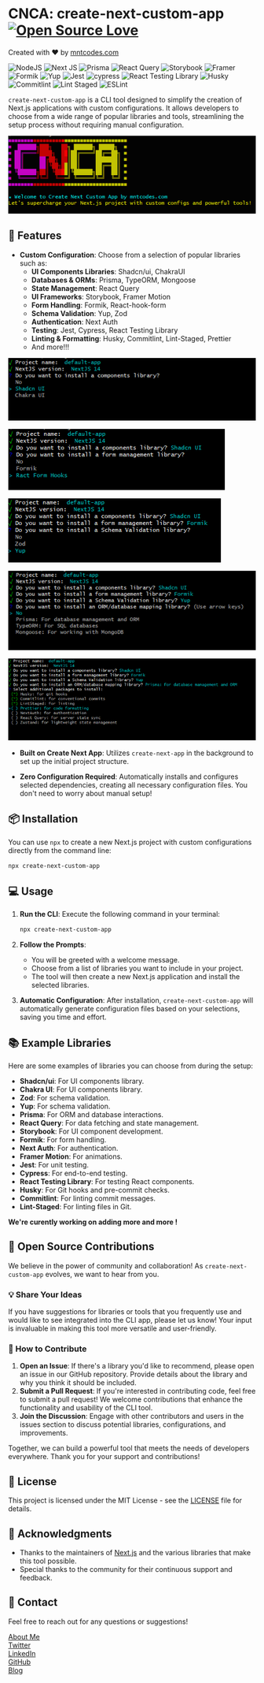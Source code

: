 # CNCA: create-next-custom-app [![Open Source Love](https://badges.frapsoft.com/os/v1/open-source.svg?v=103)](https://github.com/MedNT/create-next-custom-app)

Created with ❤️️ by [mntcodes.com](https://www.mntcodes.com)

![NodeJS](https://img.shields.io/badge/node.js-6DA55F?style=for-the-badge&logo=node.js&logoColor=white)
![Next JS](https://img.shields.io/badge/Next-black?style=for-the-badge&logo=next.js&logoColor=white)
![Prisma](https://img.shields.io/badge/Prisma-3982CE?style=for-the-badge&logo=Prisma&logoColor=white)
![React Query](https://img.shields.io/badge/-React%20Query-FF4154?style=for-the-badge&logo=react%20query&logoColor=white)
![Storybook](https://img.shields.io/badge/-Storybook-FF4785?style=for-the-badge&logo=storybook&logoColor=white)
![Framer](https://img.shields.io/badge/Framer-black?style=for-the-badge&logo=framer&logoColor=white)
![Formik](https://img.shields.io/badge/Formik-000000?style=for-the-badge&logo=formik&logoColor=white)
![Yup](https://img.shields.io/badge/Yup-000000?style=for-the-badge&logo=yup&logoColor=white)
![Jest](https://img.shields.io/badge/-jest-%23C21325?style=for-the-badge&logo=jest&logoColor=white)
![cypress](https://img.shields.io/badge/-cypress-%23E5E5E5?style=for-the-badge&logo=cypress&logoColor=058a5e)
![React Testing Library](https://img.shields.io/badge/-React%20Testing%20Library-%23E5E5E5?style=for-the-badge&logo=testing-library&logoColor=black)
![Husky](https://img.shields.io/badge/-Husky-%23E5E5E5?style=for-the-badge&logo=husky&logoColor=black)
![Commitlint](https://img.shields.io/badge/commitlint-000000?style=for-the-badge&logo=commitlint&logoColor=white)
![Lint Staged](https://img.shields.io/badge/Lint%20Staged-000000?style=for-the-badge&logo=lint-staged&logoColor=white)
![ESLint](https://img.shields.io/badge/ESLint-000000?style=for-the-badge&logo=eslint&logoColor=white)

`create-next-custom-app` is a CLI tool designed to simplify the creation of Next.js applications with custom configurations. It allows developers to choose from a wide range of popular libraries and tools, streamlining the setup process without requiring manual configuration.

![CNCA](https://raw.githubusercontent.com/MedNT/create-next-custom-app/refs/heads/main/imgs/screenshot.PNG)

## 🚀 Features

- **Custom Configuration**: Choose from a selection of popular libraries such as:
  - **UI Components Libraries**: Shadcn/ui, ChakraUI
  - **Databases & ORMs**: Prisma, TypeORM, Mongoose
  - **State Management**: React Query
  - **UI Frameworks**: Storybook, Framer Motion
  - **Form Handling**: Formik, React-hook-form
  - **Schema Validation**: Yup, Zod
  - **Authentication**: Next Auth
  - **Testing**: Jest, Cypress, React Testing Library
  - **Linting & Formatting**: Husky, Commitlint, Lint-Staged, Prettier
  - And more!!!

![CNCA](https://raw.githubusercontent.com/MedNT/create-next-custom-app/refs/heads/main/imgs/screenshot_2.PNG)

![CNCA](https://raw.githubusercontent.com/MedNT/create-next-custom-app/refs/heads/main/imgs/screenshot_3.PNG)

![CNCA](https://raw.githubusercontent.com/MedNT/create-next-custom-app/refs/heads/main/imgs/screenshot_4.PNG)

![CNCA](https://raw.githubusercontent.com/MedNT/create-next-custom-app/refs/heads/main/imgs/screenshot_5.PNG)

![CNCA](https://raw.githubusercontent.com/MedNT/create-next-custom-app/refs/heads/main/imgs/screenshot_6.PNG)

- **Built on Create Next App**: Utilizes `create-next-app` in the background to set up the initial project structure.

- **Zero Configuration Required**: Automatically installs and configures selected dependencies, creating all necessary configuration files. You don't need to worry about manual setup!

## 📦 Installation

You can use `npx` to create a new Next.js project with custom configurations directly from the command line:

```bash
npx create-next-custom-app
```

## 💻 Usage

1. **Run the CLI**: Execute the following command in your terminal:

   ```bash
   npx create-next-custom-app
   ```

2. **Follow the Prompts**:

   - You will be greeted with a welcome message.
   - Choose from a list of libraries you want to include in your project.
   - The tool will then create a new Next.js application and install the selected libraries.

3. **Automatic Configuration**: After installation, `create-next-custom-app` will automatically generate configuration files based on your selections, saving you time and effort.

## 📚 Example Libraries

Here are some examples of libraries you can choose from during the setup:

- **Shadcn/ui**: For UI components library.
- **Chakra UI**: For UI components library.
- **Zod**: For schema validation.
- **Yup**: For schema validation.
- **Prisma**: For ORM and database interactions.
- **React Query**: For data fetching and state management.
- **Storybook**: For UI component development.
- **Formik**: For form handling.
- **Next Auth**: For authentication.
- **Framer Motion**: For animations.
- **Jest**: For unit testing.
- **Cypress**: For end-to-end testing.
- **React Testing Library**: For testing React components.
- **Husky**: For Git hooks and pre-commit checks.
- **Commitlint**: For linting commit messages.
- **Lint-Staged**: For linting files in Git.

**We're curently working on adding more and more !**

## 🤝 Open Source Contributions

We believe in the power of community and collaboration! As `create-next-custom-app` evolves, we want to hear from you.

### 💡 Share Your Ideas

If you have suggestions for libraries or tools that you frequently use and would like to see integrated into the CLI app, please let us know! Your input is invaluable in making this tool more versatile and user-friendly.

### 🤝 How to Contribute

1. **Open an Issue**: If there's a library you'd like to recommend, please open an issue in our GitHub repository. Provide details about the library and why you think it should be included.
2. **Submit a Pull Request**: If you're interested in contributing code, feel free to submit a pull request! We welcome contributions that enhance the functionality and usability of the CLI tool.
3. **Join the Discussion**: Engage with other contributors and users in the issues section to discuss potential libraries, configurations, and improvements.

Together, we can build a powerful tool that meets the needs of developers everywhere. Thank you for your support and contributions!

## 📄 License

This project is licensed under the MIT License - see the [LICENSE](https://opensource.org/licenses/MIT) file for details.

## 💖 Acknowledgments

- Thanks to the maintainers of [Next.js](https://nextjs.org/) and the various libraries that make this tool possible.
- Special thanks to the community for their continuous support and feedback.

## 💬 Contact

Feel free to reach out for any questions or suggestions!

[About Me](https://mntcodes.com) <br/>
[Twitter](https://x.com/NaciriTaoufik) <br/>
[LinkedIn](https://www.linkedin.com/in/mednt/) <br/>
[GitHub](https://github.com/MedNT) <br/>
[Blog](https://mntcode.substack.com/)
